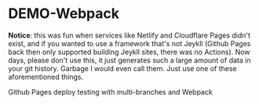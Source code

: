 # DEMO-Webpack
**Notice**: this was fun when services like Netlify and Cloudflare Pages didn't exist, and if you wanted to use a framework that's not Jeykll (Github Pages back then only supported building Jeykll sites, there was no Actions). Now days, please don't use this, it just generates such a large amount of data in your git history. Garbage I would even call them. Just use one of these aforementioned things.

Github Pages deploy testing with multi-branches and Webpack
